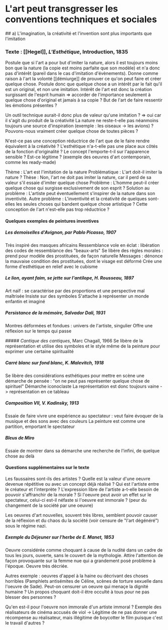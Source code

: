 # L'art peut transgresser les conventions techniques et sociales
## a) L'imagination, la créativité et l'invention sont plus importants que l'imitation
### Texte : [[Hegel]], *L'Esthétique*, Introduction, 1835
Postule que si l'art a pour but d'imiter la nature, alors il est toujours moins
bon que la nature (la copie est moins parfaite que son modèle) et n'a donc pas
d'intérêt (pareil dans le cas d'imitation d'évènements).
Donne comme raison à l'art la volonté [[démiurge]] de prouver ce qu'on peut
faire et créer quelque chose.
Postule donc que quelque chose a un intérêt par le fait qu'il est un original,
et non une imitation.
Intérêt de l'art est donc la création surgissant de l'esprit humain
=> accorder de l'importance seulement à quelque chose d'original et jamais à sa
copie ?
But de l'art de faire ressentir les émotions présentes ?

Un outil technique aurait-il donc plus de valeur qu'une imitation ?
=> oui car il s'agit du produit de la créativité
La nature ne reste-t-elle pas néanmoins toujours une source d'inspiration
(exemple : les oiseaux -> les avions) ? Pouvons-nous vraiment créer quelque
chose de toutes pièces ?

N'est-ce pas une conception réductrice de l'art que de le faire rendre
équivalent à la créativité ? L'esthétique n'a-t-elle pas une place aux côtés de
la fonction d'originalité ? Le concept l'emporte-t-il sur l'apparence sensible ?
Est-ce légitime ? (exemple des oeuvres d'art contemporain, comme les ready-made)

Thème : L'art est l'imitation de la nature
Problématique : L'art doit-il imiter la nature ?
Thèse : Non, l'art ne doit pas imiter la nature, car il perd de sa valeur s'il
essaie d'imiter quelque chose
Problème : L'homme peut-il créer quelque chose qui surgisse exclusivement de son
esprit ?
Solution au problème : L'artiste peut éventuellement s'inspirer de la nature
dans son inventivité.
Autre problème : L'inventivité et la créativité de quelques sont-elles les
seules choses qui bandent quelque chose artistique ? Cette conception de l'art
n'est-elle pas trop réductrice ?

#### Quelques exemples de peintures inventives
##### *Les demoiselles d'Avignon*, par Pablo Picasso, 1907
Très inspiré des masques africains
Ressemblance vole en éclat : libération des codes de ressemblance des
"beaux-arts"
Se libère des règles morales : prend pour modèle des prostituées, de façon
naturelle
Messages : dénonce la mauvaise condition des prostituées, dont le visage est
déformé
Crée une forme d'esthétique en relief avec le cubisme

##### *Le lion, ayant faim, se jette sur l'antilope*, H. Rousseau, 1897
Art naïf : se caractérise par des proportions et une perspective mal maîtrisée
Insiste sur des symboles
S'attache à représenter un monde enfantin et imaginé

##### *Persistance de la mémoire*, Salvador Dali, 1931
Montres déformées et fondues : univers de l'artiste, singulier
Offre une réflexion sur le temps qui passe

##### *Cantique des cantiques*, Marc Chagall, 1966
Se libère de la représentation et utilise des symboles et le style même de la
peinture pour exprimer une certaine spiritualité

##### *Carré blanc sur fond blanc*, K. Malevitch, 1918
Se libère des considérations esthétiques pour mettre en scène une démarche de
pensée : "on ne peut pas représenter quelque chose de spirituel"
Démarche iconoclaste
La représentation est donc toujours vaine -> représentation en ce tableau

##### *Composition VII*, V. Kadinsky, 1913
Essaie de faire vivre une expérience au spectateur : veut faire évoquer de la
musique et des sons avec des couleurs
La peinture est comme une partition, emportant le spectateur

##### *Bleu*s de Miro
Essaie de montrer dans sa démarche une recherche de l'infini, de quelque chose
au delà

#### Questions supplémentaires sur le texte
Les faussaires sont-ils des artistes ?
Quelle est la valeur d'une oeuvre devenue répétitive ou avec un concept déjà
réalisé ?
Qui est l'artiste entre le créateur et l'interprète ?
L'expression libre de l'artiste a-t-elle besoin de pouvoir s'affranchir de la
morale ?
Si l'oeuvre peut avoir un effet sur le spectateur, celui-ci est-il néfaste si
l'oeuvre est immorale ? (peur du changement de la société par une oeuvre)

Les oeuvres d'art nouvelles, souvent très libres, semblent pouvoir causer de la
réflexion et du chaos du la société (voir censure de "l'art dégénéré") sous le
régime nazi.

##### Exemple du *Déjeuner sur l'herbe* de E. Manet, 1853
Oeuvre considérée comme choquant à cause de la nudité dans un cadre de tous les
jours, ouverte, sans le couvert de la mythologie.
Attire l'attention de façon provoquante sur la femme nue qui a grandement posé
problème à l'époque. Oeuvre très décriée.

Autres exemple : oeuvres d'appel à la haine ou décrivant des choses horribles
(Pamphlets antisémites de Céline, scènes de torture sexuelle dans l'oeuvre de
Sade).
Peut-on censurer un oeuvre qui menaçe la dignité humaine ? Un propos choquant
doit-il être occulté à tous pour ne pas blesser des personnes ?

Qu'en est-il pour l'oeuvre non immorale d'un artiste immoral ?
Exemple des réalisateurs de cinéma accusés de viol -> Légitime de ne pas donner
une récompense au réalisateur, mais illégitime de boycotter le film puisque
c'est le travail d'autres ?
